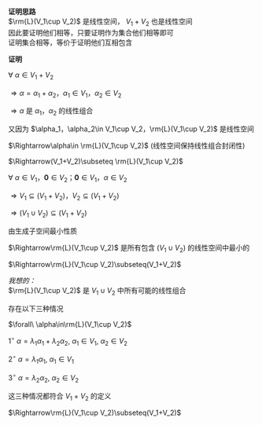 **证明思路**  
 $\rm{L}(V_1\cup V_2)$ 是线性空间， $V_1+V_2$ 也是线性空间  
因此要证明他们相等，只要证明作为集合他们相等即可  
证明集合相等，等价于证明他们互相包含  
  
**证明**  
  
 $\forall\ \alpha\in V_1+V_2$  
  
 $\Rightarrow \alpha=\alpha_1+\alpha_2，  
\alpha_1\in V_1，\alpha_2\in V_2$  
  
 $\Rightarrow\alpha$ 是 $\alpha_1，\alpha_2$ 的线性组合  
  
又因为 $\alpha_1，\alpha_2\in V_1\cup V_2，\rm{L}(V_1\cup V_2)$ 是线性空间  
  
 $\Rightarrow\alpha\in \rm{L}(V_1\cup V_2)$  (线性空间保持线性组合封闭性)  
  
 $\Rightarrow(V_1+V_2)\subseteq \rm{L}(V_1\cup V_2)$  
  
  
  
 $\forall\ \alpha\in V_1，\mathbf0\in V_2；  
\mathbf0\in V_1，\alpha\in V_2$  
  
  
 $\Rightarrow V_1\subseteq(V_1+V_2)，  
V_2\subseteq(V_1+V_2)$  
  
 $\Rightarrow(V_1\cup V_2)\subseteq(V_1+V_2)$  
  
由生成子空间最小性质  
  
 $\Rightarrow\rm{L}(V_1\cup V_2)$ 是所有包含 $(V_1\cup V_2)$ 的线性空间中最小的  
  
 $\Rightarrow\rm{L}(V_1\cup V_2)\subseteq(V_1+V_2)$  
  
  
*我想的：*  
 $\rm{L}(V_1\cup V_2)$ 是 $V_1\cup V_2$ 中所有可能的线性组合  
  
存在以下三种情况  
  
 $\forall\ \alpha\in\rm{L}(V_1\cup V_2)$  
  
 $1^\circ\ \alpha=\lambda_1\alpha_1+\lambda_2\alpha_2,\ \alpha_1\in V_1,\ \alpha_2\in V_2$  
  
 $2^\circ\ \alpha=\lambda_1\alpha_1,\ \alpha_1\in V_1$  
  
 $3^\circ\ \alpha=\lambda_2\alpha_2,\ \alpha_2\in V_2$  
  
这三种情况都符合 $V_1+V_2$ 的定义  
  
 $\Rightarrow\rm{L}(V_1\cup V_2)\subseteq(V_1+V_2)$  

